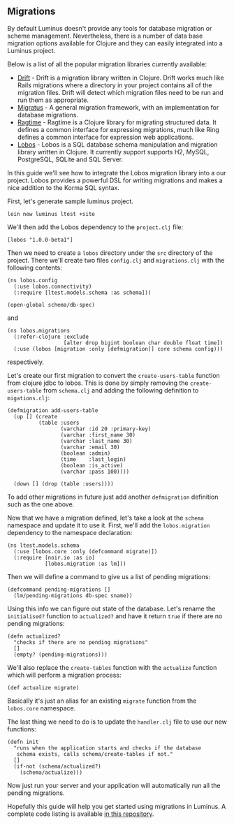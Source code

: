 ## Migrations

By default Luminus doesn't provide any tools for database migration or scheme management.
Nevertheless, there is a number of data base migration options available for Clojure and
they can easily integrated into a Luminus project.

Below is a list of all the popular migration libraries currently available:

* [Drift](https://github.com/macourtney/drift) - Drift is a migration library written in Clojure. Drift works much like Rails migrations where a directory in your project contains all of the migration files. Drift will detect which migration files need to be run and run them as appropriate.
* [Migratus](https://github.com/pjstadig/migratus) - A general migration framework, with an implementation for database migrations.
* [Ragtime](https://github.com/weavejester/ragtime) - Ragtime is a Clojure library for migrating structured data. It defines a common interface for expressing migrations, much like Ring defines a common interface for expression web applications.
* [Lobos](https://github.com/budu/lobos) - Lobos is a SQL database schema manipulation and migration library written in Clojure. It currently support supports H2, MySQL, PostgreSQL, SQLite and SQL Server.

In this guide we'll see how to integrate the Lobos migration library into a our project. Lobos provides 
a powerful DSL for writing migrations and makes a nice addition to the Korma SQL syntax.

First, let's generate sample luminus project.

    lein new luminus ltest +site

We'll then add the Lobos dependency to the `project.clj` file:

    [lobos "1.0.0-beta1"]

Then we need to create a `lobos` directory under the `src` directory of the project.
There we'll create two files `config.clj` and `migrations.clj` with the following contents:

    (ns lobos.config
      (:use lobos.connectivity)
      (:require [ltest.models.schema :as schema]))

    (open-global schema/db-spec)

and

    (ns lobos.migrations
      (:refer-clojure :exclude
                      [alter drop bigint boolean char double float time])
      (:use (lobos [migration :only [defmigration]] core schema config)))

respectively.

Let's create our first migration to convert the `create-users-table` function from
clojure jdbc to lobos. This is done by simply removing the `create-users-table` from
`schema.clj` and adding the following definition to `migations.clj`:

    (defmigration add-users-table
      (up [] (create
              (table :users
                     (varchar :id 20 :primary-key)
                     (varchar :first_name 30)
                     (varchar :last_name 30)
                     (varchar :email 30)
                     (boolean :admin)
                     (time    :last_login)
                     (boolean :is_active)
                     (varchar :pass 100))))

      (down [] (drop (table :users))))

To add other migrations in future just add another `defmigration` definition such as the one above.


Now that we have a migration defined, let's take a look at the `schema` namespace and update it
to use it. First, we'll add the `lobos.migration` dependency to the namespace declaration:

    (ns ltest.models.schema
      (:use [lobos.core :only (defcommand migrate)])
      (:require [noir.io :as io]
                [lobos.migration :as lm]))

Then we will define a command to give us a list of pending migrations:

    (defcommand pending-migrations []
      (lm/pending-migrations db-spec sname))

Using this info we can figure out state of the database.
Let's rename the `initialised?` function to `actualized?` and have it return `true`
if there are no pending migrations:

    (defn actualized?
      "checks if there are no pending migrations"
      []
      (empty? (pending-migrations)))

We'll also replace the `create-tables` function with the `actualize` function which will perform a migration process:

    (def actualize migrate)

Basically it's just an alias for an existing `migrate` function from the `lobos.core` namespace.

The last thing we need to do is to update the `handler.clj` file to use our new functions:

    (defn init
      "runs when the application starts and checks if the database
       schema exists, calls schema/create-tables if not."
      []
      (if-not (schema/actualized?)
        (schema/actualize)))

Now just run your server and your application will automatically run all the pending migrations.

Hopefully this guide will help you get started using migrations in Luminus. A complete code listing is
available [in this repository](https://github.com/edtsech/ltest).
